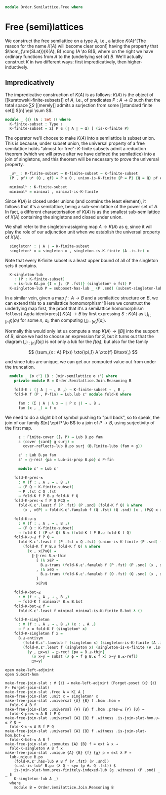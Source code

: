 <!--
```agda
open import Algebra.Monoid

open import Cat.Functor.Adjoint
open import Cat.Functor.Subcategory
open import Cat.Prelude

open import Data.Fin.Closure
open import Data.Fin.Indexed
open import Data.Fin.Finite
open import Data.Fin.Base
open import Data.Sum.Base
open import Data.Power

open import Order.Base
open import Order.Subposet
open import Order.Diagram.Lub
open import Order.Semilattice.Join
open import Order.Semilattice.Join.Subsemilattice
open import Order.Instances.Pointwise

import Order.Semilattice.Join.Reasoning
```
-->

```agda
module Order.Semilattice.Free where
```

# Free (semi)lattices

We construct the free semilattice on a type $A$, i.e., a lattice
$K(A)$^[The reason for the name $K(A)$ will become clear soon!] having
the property that $\hom_{\rm{SLat}}(K(A), B) \cong (A \to B)$, where on
the right we have ordinary functions from $A$ to the (underlying set of)
$B$. We'll actually construct $K$ in two different ways: first
impredicatively, then higher-inductively.

## Impredicatively

The impredicative construction of $K(A)$ is as follows: $K(A)$ is the
object of [[kuratowski-finite-subsets]] of $A$, i.e., of predicates $P :
A \to \Omega$ such that the total space $\sum S$ [[merely]] admits a
surjection from some [[standard finite set]] $[n] \epi \sum S$.

```agda
module _ {ℓ} (A : Set ℓ) where
  K-finite-subset : Type ℓ
  K-finite-subset = Σ[ P ∈ (∣ A ∣ → Ω) ] (is-K-finite P)
```

The operator we'll choose to make $K(A)$ into a semilattice is subset
union. This is because, under subset union, the universal property of a
free semilattice holds "almost for free": $K$-finite subsets admit a
reduction theorem (which we will prove after we have defined the
semilattice) into a join of singletons, and this theorem will be
necessary to prove the universal property.

```agda
  _∪ᵏ_ : K-finite-subset → K-finite-subset → K-finite-subset
  (P , pf) ∪ᵏ (Q , qf) = P ∪ Q , union-is-K-finite {P = P} {Q = Q} pf qf
```

```agda
  minimalᵏ : K-finite-subset
  minimalᵏ = minimal , minimal-is-K-finite
```


Since $K(A)$ is closed under unions (and contains the least element), it
follows that it's a semilattice, being a sub-semilattice of the power
set of $A$. In fact, a different characterisation of $K(A)$ is as the
smallest sub-semilattice of $K(A)$ containing the singletons and closed
under union.

<!--
```agda
  K[_] : Join-semilattice ℓ ℓ
  K[_] .fst = Subposet (Subsets ∣ A ∣) λ P → el! (is-K-finite P)
  K[_] .snd =
    Subposet-is-join-semilattice Subsets-is-join-slat
      (λ {P} {Q} pf qf → union-is-K-finite {P = P} {Q = Q} pf qf)
      minimal-is-K-finite

  private module KA = Order.Semilattice.Join.Reasoning K[_]
```
-->

We shall refer to the singleton-assigning map $A \to K(A)$ as $\eta$,
since it will play the role of our adjunction unit when we establish the
universal property of $K(A)$.

```agda
  singletonᵏ : ∣ A ∣ → K-finite-subset
  singletonᵏ x = singleton x , singleton-is-K-finite (A .is-tr) x
```

Note that every K-finite subset is a least upper bound of all of the singleton
sets it contains.

```agda
  K-singleton-lub
    : (P : K-finite-subset)
    → is-lub KA.po {I = ∫ₚ (P .fst)} (singletonᵏ ⊙ fst) P
  K-singleton-lub P = subposet-has-lub _ (P .snd) (subset-singleton-lub _)
```

In a similar vein, given a map $f : A \to B$ and a semilattice structure
on $B$, we can extend this to a semilattice homomorphism^[Here we
construct the underlying map first, the proof that it's a semilattice
homomorphism `follows`{.Agda ident=pres}] $K(A) \to B$ by first
expressing $S : K(A)$ as $\bigcup_{i:[n]} \eta(a_i)$ for some $n$,
$a_i$, then computing $\bigcup_{i:[n]} f(a_i)$.

Normally this would only let us compute a map $K(A) \to \| B \|$ into
the support of $B$, since we had to choose an expression for $S$, but it
turns out that the diagram $\bigcup_{i:[n]} f(a_i)$ is not only a lub
for the $f(a_i)$, but also for the family

$$
(\sum_{x : A} P(x)) \xto{\pi_1} A \xto{f} B\text{,}
$$

and since lubs are unique, we can get our computed value out from under
the truncation.

```agda
  module _ {o ℓ'} (B : Join-semilattice o ℓ') where
    private module B = Order.Semilattice.Join.Reasoning B

    fold-K : (∣ A ∣ → ⌞ B ⌟) → K-finite-subset → ⌞ B ⌟
    fold-K f (P , P-fin) = Lub.lub ε' module fold-K where

      fam : (Σ ∣ A ∣ λ x → ∣ P x ∣) → ⌞ B ⌟
      fam (x , _) = f x
```

We need to do a slight bit of symbol pushing to "pull back", so to
speak, the join of our family $[n] \epi P \to B$ to a join of $P \to B$,
using surjectivity of the first map.

```agda
      ε : Finite-cover (∫ₚ P) → Lub B.po fam
      ε (cover {card} g surj) =
        cover-reflects-lub B.po surj (B.Finite-lubs (fam ⊙ g))

      ε' : Lub B.po fam
      ε' = □-rec! {pa = Lub-is-prop B.po} ε P-fin

      module ε' = Lub ε'
```

```agda
    fold-K-pres-≤
      : ∀ (f : ⌞ A ⌟ → ⌞ B ⌟)
      → (P Q : K-finite-subset)
      → P .fst ⊆ Q .fst
      → fold-K f P B.≤ fold-K f Q
    fold-K-pres-≤ f P Q P⊆Q =
      fold-K.ε'.least f (P .fst) (P .snd) (fold-K f Q) λ where
        (x , x∈P) → fold-K.ε'.fam≤lub f (Q .fst) (Q .snd) (x , (P⊆Q x x∈P))

    fold-K-∪-≤
      : ∀ (f : ⌞ A ⌟ → ⌞ B ⌟)
      → (P Q : K-finite-subset)
      → fold-K f (P ∪ᵏ Q) B.≤ (fold-K f P B.∪ fold-K f Q)
    fold-K-∪-≤ f P Q =
      fold-K.ε'.least f (P .fst ∪ Q .fst) (union-is-K-finite (P .snd) (Q .snd))
        (fold-K f P B.∪ fold-K f Q) λ where
          (x , x∈P∪Q) →
            ∥-∥-rec B.≤-thin
              [ (λ x∈P →
                B.≤-trans (fold-K.ε'.fam≤lub f (P .fst) (P .snd) (x , x∈P)) B.l≤∪)
              , (λ x∈Q →
                B.≤-trans (fold-K.ε'.fam≤lub f (Q .fst) (Q .snd) (x , x∈Q)) B.r≤∪)
              ]
              x∈P∪Q

    fold-K-bot-≤
      : ∀ (f : ⌞ A ⌟ → ⌞ B ⌟)
      → fold-K f minimalᵏ B.≤ B.bot
    fold-K-bot-≤ f =
      fold-K.ε'.least f minimal minimal-is-K-finite B.bot λ ()

    fold-K-singleton
      : ∀ (f : ⌞ A ⌟ → ⌞ B ⌟) (x : ⌞ A ⌟)
      → f x ≡ fold-K f (singletonᵏ x)
    fold-K-singleton f x =
      B.≤-antisym
        (fold-K.ε'.fam≤lub f (singleton x) (singleton-is-K-finite (A .is-tr) x) (x , inc refl))
        (fold-K.ε'.least f (singleton x) (singleton-is-K-finite (A .is-tr) x) (f x) λ where
          (y , □x=y) → □-rec! {pa = B.≤-thin}
            (λ x=y → subst (λ ϕ → f ϕ B.≤ f x) x=y B.≤-refl)
            □x=y)
```

```
open make-left-adjoint
open Subcat-hom

make-free-join-slat : ∀ {ℓ} → make-left-adjoint (Forget-poset {ℓ} {ℓ} F∘ Forget-join-slat)
make-free-join-slat .free A = K[ A ]
make-free-join-slat .unit x = singletonᵏ x
make-free-join-slat .universal {A} {B} f .hom .hom =
  fold-K A B f
make-free-join-slat .universal {A} {B} f .hom .pres-≤ {P} {Q} =
  fold-K-pres-≤ A B f P Q
make-free-join-slat .universal {A} {B} f .witness .is-join-slat-hom.∪-≤ P Q =
  fold-K-∪-≤ A B f P Q
make-free-join-slat .universal {A} {B} f .witness .is-join-slat-hom.bot-≤ =
  fold-K-bot-≤ A B f
make-free-join-slat .commutes {A} {B} f = ext λ x →
  fold-K-singleton A B f x
make-free-join-slat .unique {A} {B} {f} {g} p = ext λ P →
  lub-unique B.po
    (fold-K.ε'.has-lub A B f (P .fst) (P .snd))
    (cast-is-lubᶠ B.po (λ Q → sym (p #ₚ Q .fst)) $
    is-join-slat-hom.pres-finitely-indexed-lub (g .witness) (P .snd) _ _ $
    K-singleton-lub A _)
  where
    module B = Order.Semilattice.Join.Reasoning B
```
